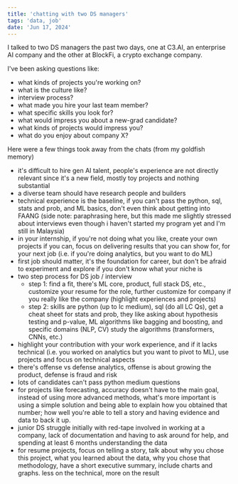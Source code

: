 ```yaml
---
title: 'chatting with two DS managers'
tags: 'data, job'
date: 'Jun 17, 2024'
---
```


I talked to two DS managers the past two days, one at C3.AI, an enterprise AI company and the other at BlockFi, a crypto exchange company.

I've been asking questions like:

- what kinds of projects you're working on?
- what is the culture like?
- interview process?
- what made you hire your last team member?
- what specific skills you look for?
- what would impress you about a new-grad candidate?
- what kinds of projects would impress you?
- what do you enjoy about company X?

Here were a few things took away from the chats (from my goldfish memory)

- it's difficult to hire gen AI talent, people's experience are not directly relevant since it's a new field, mostly toy projects and nothing substantial
- a diverse team should have research people and builders
- technical experience is the baseline, if you can't pass the python, sql, stats and prob, and ML basics, don't even think about getting into FAANG (side note: paraphrasing here, but this made me slightly stressed about interviews even though i haven't started my program yet and I'm still in Malaysia)
- in your internship, if you're not doing what you like, create your own projects if you can, focus on delivering results that you can show for, for your next job (i.e. if you're doing analytics, but you want to do ML)
- first job should matter, it's the foundation for career, but don't be afraid to experiment and explore if you don't know what your niche is
- two step process for DS job / interview
  - step 1: find a fit, there's ML core, product, full stack DS, etc., customize your resume for the role, further customize for company if you really like the company (highlight experiences and projects)
  - step 2: skills are python (up to lc medium), sql (do all LC Qs), get a cheat sheet for stats and prob, they like asking about hypothesis testing and p-value, ML algorithms like bagging and boosting, and specific domains (NLP, CV) study the algorithms (transformers, CNNs, etc.)
- highlight your contribution with your work experience, and if it lacks technical (i.e. you worked on analytics but you want to pivot to ML), use projects and focus on technical aspects
- there's offense vs defense analytics, offense is about growing the product, defense is fraud and risk
- lots of candidates can't pass python medium questions
- for projects like forecasting, accuracy doesn't have to the main goal, instead of using more advanced methods, what's more important is using a simple solution and being able to explain how you obtained that number; how well you're able to tell a story and having evidence and data to back it up.
- junior DS struggle initially with red-tape involved in working at a company, lack of documentation and having to ask around for help, and spending at least 6 months understanding the data
- for resume projects, focus on telling a story, talk about why you chose this project, what you learned about the data, why you chose that methodology, have a short executive summary, include charts and graphs. less on the technical, more on the result
